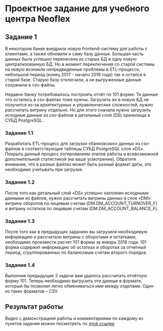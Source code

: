 # Проектное задание для учебного центра Neoflex
## Задание 1
В некотором банке внедрили новую frontend-систему для работы с клиентами, а также обновили и саму базу данных. Большая часть данных была успешно перенесена из старых БД в одну новую централизованную БД. Но в момент переключения со старой системы на новую возникли непредвиденные проблемы в ETL-процессе, небольшой период (конец 2017 - начало 2018 года) так и остался в старой базе. Старую базу отключили, а не выгруженные данные сохранили в csv-файлы. 

Недавно банку потребовалось построить отчёт по 101 форме. Те данные что остались в csv-файлах тоже нужны. Загрузить их в новую БД не получится из-за архитектурных и управленческих сложностей, нужно рассчитать витрину отдельно. Но для этого сначала нужно загрузить исходные данные из csv-файлов в детальный слой (DS) хранилища в СУБД PostgreSQL.

### Задание 1.1
Разработать ETL-процесс для загрузки «банковских» данных из csv-файлов в соответствующие таблицы СУБД PostgreSQL слоя «DS». Покрыть данный процесс логированием этапов работы и всевозможной дополнительной статистикой (на ваше усмотрение). Обратите внимание, что в разных файлах может быть разный формат даты, это необходимо учитывать при загрузке.

### Задание 1.2
После того как детальный слой «DS» успешно наполнен исходными данными из файлов, нужно рассчитать витрины данных в слое «DM»: витрину оборотов по лицевым счетам (DM.DM_ACCOUNT_TURNOVER_F) и витрину остатков по лицевым счетам (DM.DM_ACCOUNT_BALANCE_F).

### Задание 1.3
После того как в предыдущих заданиях вы загрузили необходимую информацию и рассчитали витрины с оборотами и остатками, необходимо произвести расчет 101 формы за январь 2018 года. 101 форма содержит информацию об остатках и оборотах за отчетный период, сгруппированных по балансовым счетам второго порядка.

### Задание 1.4
Выполнив предыдущие 2 задачи вам удалось рассчитать отчётную форму 101. Теперь необходимо выгрузить эти данные в формате, который бы позволил легко обмениваться ими между отделами. Один из таких форматов – CSV.

## Результат работы
Видео с демонстрацией работы и комментариями по каждому из пунктов задания можно посмотреть по <a href="https://drive.google.com/drive/folders/1Ca9IWXR3dJkluCv96hHp9469wI8MWOVD?usp=sharing">этой ссылке</a>
